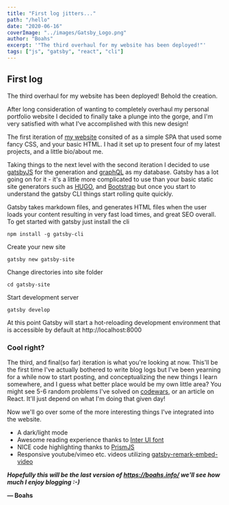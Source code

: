 ```yaml
---
title: "First log jitters..."
path: "/hello"
date: "2020-06-16"
coverImage: "../images/Gatsby_Logo.png"
author: "Boahs"
excerpt: '"The third overhaul for my website has been deployed!"'
tags: ["js", "gatsby", "react", "cli"]
---
```

## First log

The third overhaul for my website has been deployed! Behold the creation.

After long consideration of wanting to completely overhaul my personal portfolio website I decided to finally take a plunge into the gorge, and I'm very satisfied with what I've accomplished with this new design! 

The first iteration of [my website](https://boahs.info/) consited of as a simple SPA that used some fancy CSS, and your basic HTML. I had it set up to present four of my latest projects, and a little bio/about me. 

Taking things to the next level with the second iteration I decided to use [gatsbyJS](https://www.gatsbyjs.org/) for the generation and [graphQL](https://graphql.org/) as my database. Gatsby has a lot going on for it - it's a little more complicated to use than your basic static site generators such as [HUGO](https://gohugo.io/), and [Bootstrap](https://getbootstrap.com/) but once you start to understand the gatsby CLI things start rolling quite quickly.

Gatsby takes markdown files, and generates HTML files when the user loads your content resulting in very fast load times, and great SEO overall. To get started with gatsby just install the cli

``` 
npm install -g gatsby-cli

```

Create your new site 

```
gatsby new gatsby-site
```

Change directories into site folder
```
cd gatsby-site
```

Start development server
```
gatsby develop
```

At this point Gatsby will start a hot-reloading development environment that is accessible by default at http://localhost:8000 

### Cool right?

The third, and final(so far) iteration is what you're looking at now. This'll be the first time I've actually bothered to write blog logs but I've been yearning for a while now to start posting, and conceptualizing the new things I learn somewhere, and I guess what better place would be my own little area? You might see 5-6 random problems I've solved on [codewars](https://www.codewars.com/users/boahs), or an article on React. It'll just depend on what I'm doing that given day!

Now we'll go over some of the more interesting things I've integrated into the website. 

- A dark/light mode 
- Awesome reading experience thanks to [Inter UI font](https://rsms.me/inter/)
- NICE code highlighting thanks to [PrismJS](https://prismjs.com/)
- Responsive youtube/vimeo etc. videos utilizing  [gatsby-remark-embed-video](https://github.com/borgfriend/gatsby-remark-embed-video)

<b><i>Hopefully this will be the last version of https://boahs.info/ we'll see how much I enjoy blogging :-) </i></b>

**— Boahs**
